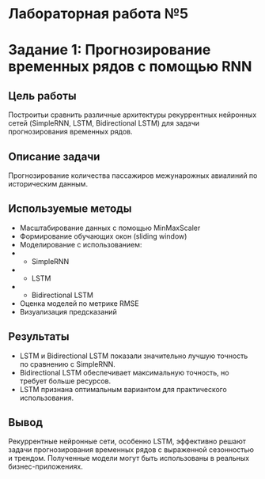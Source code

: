 # Лабораторная работа №5
# Задание 1: Прогнозирование временных рядов с помощью RNN

## Цель работы
Построитьи сравнить различные архитектуры рекуррентных нейронных сетей (SimpleRNN, LSTM, Bidirectional LSTM) для задачи прогнозирования временных рядов.

## Описание задачи
Прогнозирование количества пассажиров межунарожных авиалиний по историческим данным.

## Используемые методы
- Масштабирование данных с помощью MinMaxScaler
- Формирование обучающих окон (sliding window)
- Моделирование с использованием:
- - SimpleRNN
- - LSTM
- - Bidirectional LSTM
- Оценка моделей по метрике RMSE
- Визуализация предсказаний

## Результаты
- LSTM и Bidirectional LSTM показали значительно лучшую точность по сравнению с SimpleRNN.
- Bidirectional LSTM обеспечивает максимальную точность, но требует больше ресурсов.
- LSTM признана оптимальным вариантом для практического использования.

## Вывод
Рекуррентные нейронные сети, особенно LSTM, эффективно решают задачи прогнозирования временных рядов с выраженной сезонностью и трендом. Полученные модели могут быть использованы в реальных бизнес-приложениях.
